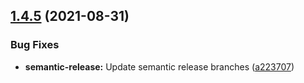 ## [1.4.5](https://github.com/PlayPickup/kickoff/compare/v1.4.4...v1.4.5) (2021-08-31)


### Bug Fixes

* **semantic-release:** Update semantic release branches ([a223707](https://github.com/PlayPickup/kickoff/commit/a2237076701f67a861c40b43d2ff4e1f9660660d))
